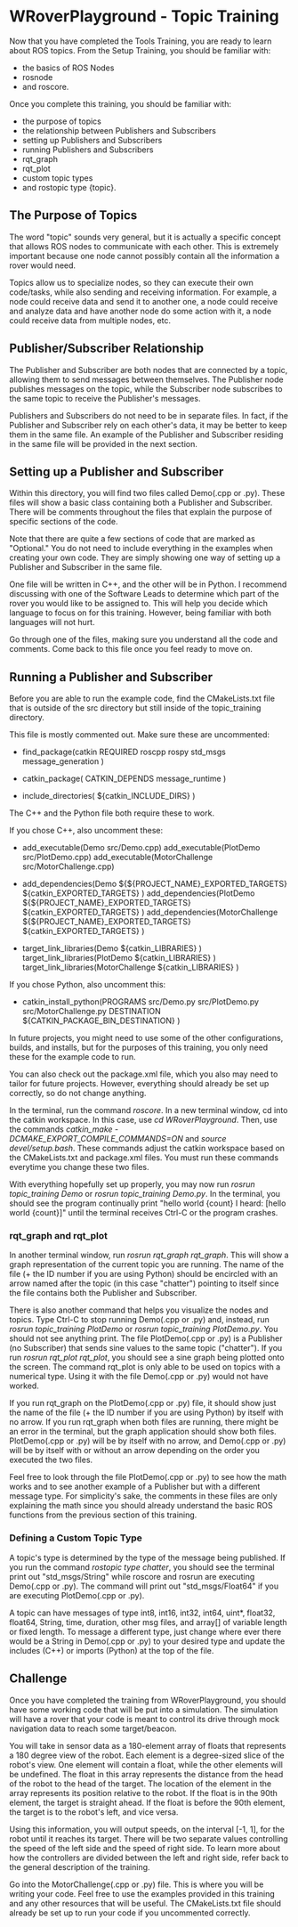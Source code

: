 # WRoverPlayground - Topic Training
Now that you have completed the Tools Training, you are ready to learn about ROS topics. From the Setup Training, you should be familiar with:
- the basics of ROS Nodes
- rosnode
- and roscore.

Once you complete this training, you should be familiar with:
- the purpose of topics
- the relationship between Publishers and Subscribers
- setting up Publishers and Subscribers
- running Publishers and Subscribers
- rqt_graph
- rqt_plot
- custom topic types
- and rostopic type {topic}.

## The Purpose of Topics
The word "topic" sounds very general, but it is actually a specific concept that allows ROS nodes to communicate with each other. This is extremely important because one node cannot possibly contain all the information a rover would need.

Topics allow us to specialize nodes, so they can execute their own code/tasks, while also sending and receiving information. For example, a node could receive data and send it to another one, a node could receive and analyze data and have another node do some action with it, a node could receive data from multiple nodes, etc.

## Publisher/Subscriber Relationship
The Publisher and Subscriber are both nodes that are connected by a topic, allowing them to send messages between themselves. The Publisher node publishes messages on the topic, while the Subscriber node subscribes to the same topic to receive the Publisher's messages. 

Publishers and Subscribers do not need to be in separate files. In fact, if the Publisher and Subscriber rely on each other's data, it may be better to keep them in the same file. An example of the Publisher and Subscriber residing in the same file will be provided in the next section.

## Setting up a Publisher and Subscriber
Within this directory, you will find two files called Demo(.cpp or .py). These files will show a basic class containing both a Publisher and Subscriber. There will be comments throughout the files that explain the purpose of specific sections of the code.

Note that there are quite a few sections of code that are marked as "Optional." You do not need to include everything in the examples when creating your own code. They are simply showing one way of setting up a Publisher and Subscriber in the same file.

One file will be written in C++, and the other will be in Python. I recommend discussing with one of the Software Leads to determine which part of the rover you would like to be assigned to. This will help you decide which language to focus on for this training. However, being familiar with both languages will not hurt.

Go through one of the files, making sure you understand all the code and comments. Come back to this file once you feel ready to move on.

## Running a Publisher and Subscriber
Before you are able to run the example code, find the CMakeLists.txt file that is outside of the src directory but still inside of the topic_training directory. 

This file is mostly commented out. Make sure these are uncommented:

- find_package(catkin REQUIRED
    roscpp
    rospy
    std_msgs
    message_generation
  )

- catkin_package(
    CATKIN_DEPENDS message_runtime
  )

- include_directories(
    ${catkin_INCLUDE_DIRS}
  )

The C++ and the Python file both require these to work.

If you chose C++, also uncomment these:

- add_executable(Demo src/Demo.cpp)
  add_executable(PlotDemo src/PlotDemo.cpp)
  add_executable(MotorChallenge src/MotorChallenge.cpp)

- add_dependencies(Demo 
    ${${PROJECT_NAME}_EXPORTED_TARGETS} 
    ${catkin_EXPORTED_TARGETS}
  )
  add_dependencies(PlotDemo 
    ${${PROJECT_NAME}_EXPORTED_TARGETS} 
    ${catkin_EXPORTED_TARGETS}
  )
  add_dependencies(MotorChallenge 
    ${${PROJECT_NAME}_EXPORTED_TARGETS} 
    ${catkin_EXPORTED_TARGETS}
  )

- target_link_libraries(Demo 
    ${catkin_LIBRARIES}
  )
  target_link_libraries(PlotDemo
    ${catkin_LIBRARIES}
  )
  target_link_libraries(MotorChallenge
    ${catkin_LIBRARIES}
  )

If you chose Python, also uncomment this:

- catkin_install_python(PROGRAMS src/Demo.py src/PlotDemo.py src/MotorChallenge.py
    DESTINATION ${CATKIN_PACKAGE_BIN_DESTINATION}
  )

In future projects, you might need to use some of the other configurations, builds, and installs, but for the purposes of this training, you only need these for the example code to run.

You can also check out the package.xml file, which you also may need to tailor for future projects. However, everything should already be set up correctly, so do not change anything.

In the terminal, run the command *roscore*. In a new terminal window, cd into the catkin workspace. In this case, use *cd WRoverPlayground*. Then, use the commands *catkin_make -DCMAKE_EXPORT_COMPILE_COMMANDS=ON* and *source devel/setup.bash*. These commands adjust the catkin workspace based on the CMakeLists.txt and package.xml files. You must run these commands everytime you change these two files. 

With everything hopefully set up properly, you may now run *rosrun topic_training Demo* or *rosrun topic_training Demo.py*. In the terminal, you should see the program continually print "hello world {count} I heard: [hello world {count}]" until the terminal receives Ctrl-C or the program crashes.

### rqt_graph and rqt_plot
In another terminal window, run *rosrun rqt_graph rqt_graph*. This will show a graph representation of the current topic you are running. The name of the file (+ the ID number if you are using Python) should be encircled with an arrow named after the topic (in this case "chatter") pointing to itself since the file contains both the Publisher and Subscriber.

There is also another command that helps you visualize the nodes and topics. Type Ctrl-C to stop running Demo(.cpp or .py) and, instead, run *rosrun topic_training PlotDemo* or *rosrun topic_training PlotDemo.py*. You should not see anything print. The file PlotDemo(.cpp or .py) is a Publisher (no Subscriber) that sends sine values to the same topic ("chatter"). If you run *rosrun rqt_plot rqt_plot*, you should see a sine graph being plotted onto the screen. The command rqt_plot is only able to be used on topics with a numerical type. Using it with the file Demo(.cpp or .py) would not have worked. 

If you run rqt_graph on the PlotDemo(.cpp or .py) file, it should show just the name of the file (+ the ID number if you are using Python) by itself with no arrow. If you run rqt_graph when both files are running, there might be an error in the terminal, but the graph application should show both files. PlotDemo(.cpp or .py) will be by itself with no arrow, and Demo(.cpp or .py) will be by itself with or without an arrow depending on the order you executed the two files.

Feel free to look through the file PlotDemo(.cpp or .py) to see how the math works and to see another example of a Publisher but with a different message type. For simplicity's sake, the comments in these files are only explaining the math since you should already understand the basic ROS functions from the previous section of this training.

### Defining a Custom Topic Type
A topic's type is determined by the type of the message being published. If you run the command *rostopic type chatter*, you should see the terminal print out "std_msgs/String" while roscore and rosrun are executing Demo(.cpp or .py). The command will print out "std_msgs/Float64" if you are executing PlotDemo(.cpp or .py).

A topic can have messages of type int8, int16, int32, int64, uint*, float32, float64, String, time, duration, other msg files, and array[] of variable length or fixed length. To message a different type, just change where ever there would be a String in Demo(.cpp or .py) to your desired type and update the includes (C++) or imports (Python) at the top of the file.

## Challenge
Once you have completed the training from WRoverPlayground, you should have some working code that will be put into a simulation. The simulation will have a rover that your code is meant to control its drive through mock navigation data to reach some target/beacon. 

You will take in sensor data as a 180-element array of floats that represents a 180 degree view of the robot. Each element is a degree-sized slice of the robot's view. One element will contain a float, while the other elements will be undefined. The float in this array represents the distance from the head of the robot to the head of the target. The location of the element in the array represents its position relative to the robot. If the float is in the 90th element, the target is straight ahead. If the float is before the 90th element, the target is to the robot's left, and vice versa. 

Using this information, you will output speeds, on the interval [-1, 1], for the robot until it reaches its target. There will be two separate values controlling the speed of the left side and the speed of right side. To learn more about how the controllers are divided between the left and right side, refer back to the general description of the training.

Go into the MotorChallenge(.cpp or .py) file. This is where you will be writing your code. Feel free to use the examples provided in this training and any other resources that will be useful. The CMakeLists.txt file should already be set up to run your code if you uncommented correctly.